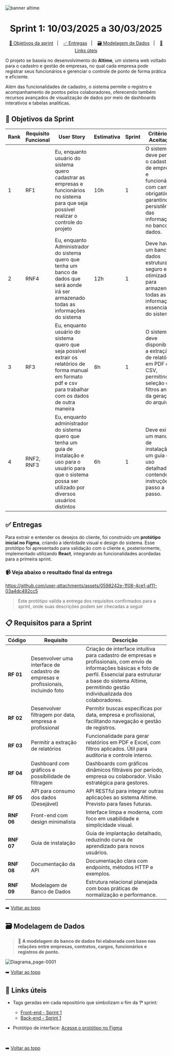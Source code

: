 ![banner altime](https://github.com/user-attachments/assets/67ebd3ee-6f1e-4ba8-83ea-7d849f34c1e8)

<div align="center">

</div>

<span id="topo">

<h1 align="center">Sprint 1: 10/03/2025 a 30/03/2025</h1>

<p align="center">
    <a href="#objetivos">🎯 Objetivos da sprint</a> &nbsp |&nbsp &nbsp
    <a href="#entregas">✅ Entregas</a> &nbsp |&nbsp &nbsp
    <a href="#modelagem">🗃️ Modelagem de Dados</a> &nbsp |&nbsp &nbsp
    <a href="#links">🔗 Links úteis</a>
</p>

O projeto se baseia no desenvolvimento do **Altime**, um sistema web voltado para o cadastro e gestão de empresas, no qual cada empresa pode registrar seus funcionários e gerenciar o controle de ponto de forma prática e eficiente.

Além das funcionalidades de cadastro, o sistema permite o registro e acompanhamento de pontos pelos colaboradores, oferecendo também recursos avançados de visualização de dados por meio de dashboards interativos e tabelas analíticas.

<span id="objetivos">

## 🎯 Objetivos da Sprint

| Rank | Requisito Funcional | User Story | Estimativa | Sprint | Critério de Aceitação |
|------|----------------------|------------|------------|--------|------------------------|
| 1    | RF1                  | Eu, enquanto usuário do sistema quero cadastrar as empresas e funcionários no sistema para que seja possível realizar o controle do projeto | 10h | 1 | O sistema deve permitir o cadastro de empresas e funcionários com campos obrigatórios, garantindo a persistência das informações no banco de dados. |
| 2    | RNF4                 | Eu, enquanto Administrador do sistema quero que tenha um banco de dados que será aonde irá ser armazenado todas as informações do sistema | 12h | 1 | Deve haver um banco de dados estruturado, seguro e otimizado para armazenar todas as informações essenciais do sistema. |
| 3    | RF3                  | Eu, enquanto usuário do sistema quero que seja possível extrair os relatórios de forma manual em formato pdf e csv para trabalhar com os dados de outra maneira | 8h | 1 | O sistema deve disponibilizar a extração de relatórios em PDF e CSV, permitindo a seleção de filtros antes da geração do arquivo. |
| 4    | RNF2, RNF3           | Eu, enquanto administrador do sistema quero que tenha um guia de instalação e uso para o usuário para que o sistema possa ser utilizado por diversos usuários distintos | 6h | 1 | Deve existir um manual de instalação e um guia de uso detalhado, contendo instruções passo a passo. |

<span id="entregas">

## ✅ Entregas

Para extrair e entender os desejos do cliente, foi construído um **protótipo inicial no Figma**, criando a identidade visual e design do sistema. Esse protótipo foi apresentado para validação com o cliente e, posteriormente, implementado utilizando **React**, integrando as funcionalidades acordadas para a primeira sprint.

### 📹 Veja abaixo o resultado final da entrega

https://github.com/user-attachments/assets/0598242e-1f08-4ce1-af11-03a4dc492cc5

> Este protótipo valida a entrega dos requisitos confirmados para a sprint, onde suas descrições podem ser checadas a seguir

<span id="requisitos">

## 📋 Requisitos para a Sprint

| Código   | Requisito                                           | Descrição |
|----------|----------------------------------------------------|-----------|
| **RF 01** | Desenvolver uma interface de cadastro de empresas e profissionais, incluindo foto | Criação de interface intuitiva para cadastro de empresas e profissionais, com envio de informações básicas e foto de perfil. Essencial para estruturar a base do sistema Altime, permitindo gestão individualizada dos colaboradores. |
| **RF 02** | Desenvolver filtragem por data, empresa e profissional | Permitir buscas específicas por data, empresa e profissional, facilitando navegação e gestão de registros. |
| **RF 03** | Permitir a extração de relatórios | Funcionalidade para gerar relatórios em PDF e Excel, com filtros aplicados. Útil para auditoria e controle interno. |
| **RF 04** | Dashboard com gráficos e possibilidade de filtragem | Dashboards com gráficos dinâmicos filtráveis por período, empresa ou colaborador. Visão estratégica para gestores. |
| **RF 05** | API para consumo dos dados (Desejável) | API RESTful para integrar outras aplicações ao sistema Altime. Previsto para fases futuras. |
| **RNF 06** | Front-end com design minimalista | Interface limpa e moderna, com foco em usabilidade e simplicidade visual. |
| **RNF 07** | Guia de instalação | Guia de implantação detalhado, reduzindo curva de aprendizado para novos usuários. |
| **RNF 08** | Documentação da API | Documentação clara com endpoints, métodos HTTP e exemplos. |
| **RNF 09** | Modelagem de Banco de Dados | Estrutura relacional planejada com boas práticas de normalização e performance. |

➡️ [Voltar ao topo](#topo)

<span id="modelagem">

## 🗃️ Modelagem de Dados

> 📎 **A modelagem do banco de dados foi elaborada com base nas relações entre empresas, contratos, cargos, funcionários e registros de ponto.**

![Diagrama_page-0001](https://github.com/user-attachments/assets/826eaea9-17ee-4fbb-a6dd-4727d5c42118)

➡️ [Voltar ao topo](#topo)

<span id="links">

## 🔗 Links úteis

- Tags geradas em cada repositório que simbolizam o fim da 1ª sprint:
  - [Front-end - Sprint 1](https://github.com/DenariusData/DenariusData-Front/tree/Sprint-1)
  - [Back-end - Sprint 1](https://github.com/DenariusData/DenariusData-Back/tree/Sprint-1)

- Protótipo de interface: [Acesse o protótipo no Figma](https://www.figma.com/board/fyhWp4Ji3oQa5PNxootLjf/DenariusData---Sistema-de-Registro-de-Pontos?node-id=0-1&p=f&t=zvkWaiQgHAmyolei-0)

<br>

➡️ [Voltar ao topo](#topo)

</span>
